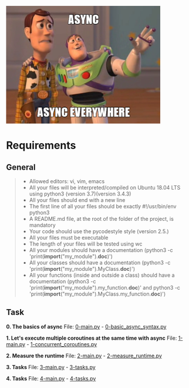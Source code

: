 ﻿![](img-readme.png)

# Requirements

## General

> - Allowed editors: vi, vim, emacs
> - All your files will be interpreted/compiled on Ubuntu 18.04 LTS using python3 (version 3.7)(version 3.4.3)
> - All your files should end with a new line
> - The first line of all your files should be exactly #!/usr/bin/env python3
> - A README.md file, at the root of the folder of the project, is mandatory
> - Your code should use the pycodestyle style (version 2.5.)
> - All your files must be executable
> - The length of your files will be tested using wc
> - All your modules should have a documentation (python3 -c 'print(__import__("my_module").__doc__)')
> - All your classes should have a documentation (python3 -c 'print(__import__("my_module").MyClass.__doc__)')
> - All your functions (inside and outside a class) should have a documentation (python3 -c 'print(__import__("my_module").my_function.__doc__)' and python3 -c 'print(__import__("my_module").MyClass.my_function.__doc__)')


## Task

**0. The basics of async**
File: [0-main.py](0-main.py/) - [0-basic_async_syntax.py](0-basic_async_syntax.py/)

**1. Let's execute multiple coroutines at the same time with async**
File: [1-main.py](1-main.py/) - [1-concurrent_coroutines.py](1-concurrent_coroutines.py/)

**2. Measure the runtime**
File: [2-main.py](2-main.py/) - [2-measure_runtime.py](2-measure_runtime.py/)

**3. Tasks**
File: [3-main.py](3-main.py/) - [3-tasks.py](3-tasks.py/)

**4. Tasks**
File: [4-main.py](4-main.py/) - [4-tasks.py](4-tasks.py/)